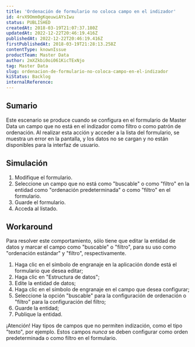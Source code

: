 ```yaml
---
title: 'Ordenación de formulario no coloca campo en el indizador'
id: 4rvX9Omm0gKqeuwiAYsIwu
status: PUBLISHED
createdAt: 2018-03-19T21:07:37.180Z
updatedAt: 2022-12-22T20:46:19.416Z
publishedAt: 2022-12-22T20:46:19.416Z
firstPublishedAt: 2018-03-19T21:28:13.258Z
contentType: knownIssue
productTeam: Master Data
author: 2mXZkbi0oi061KicTExNjo
tag: Master Data
slug: ordenacion-de-formulario-no-coloca-campo-en-el-indizador
kiStatus: Backlog
internalReference: 
---
```


## Sumario

Este escenario se produce cuando se configura en el formulario de Master Data un campo que no está en el indizador como filtro o como patrón de ordenación. Al realizar esta acción y acceder a la lista del formulario, se muestra un error en la pantalla, y los datos no se cargan y no están disponibles para la interfaz de usuario.


## Simulación

1. Modifique el formulario.
2. Seleccione un campo que no está como "buscable" o como "filtro" en la entidad como "ordenación predeterminada" o como "filtro" en el formulario.
3. Guarde el formulario.
4. Acceda al listado.

## Workaround

Para resolver este comportamiento, sólo tiene que editar la entidad de datos y marcar el campo como "buscable" o "filtro", para su uso como "ordenación estándar" y "filtro", respectivamente.

1. Haga clic en el símbolo de engranaje en la aplicación donde está el formulario que desea editar;
2. Haga clic en "Estructura de datos";
3. Edite la entidad de datos;
4. Haga clic en el símbolo de engranaje en el campo que desea configurar;
5. Seleccione la opción "buscable" para la configuración de ordenación o "filtro" para la configuración del filtro;
6. Guarde la entidad;
7. Publique la entidad.

¡Atención! Hay tipos de campos que no permiten indización, como el tipo "texto", por ejemplo. Estos campos *nunca* se deben configurar como orden predeterminada o como filtro en el formulario.

